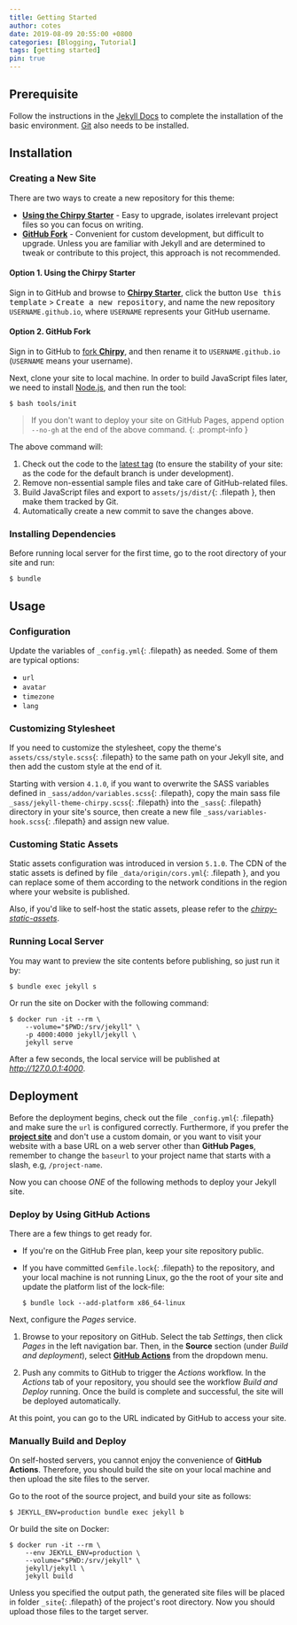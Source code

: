 ```yaml
---
title: Getting Started
author: cotes
date: 2019-08-09 20:55:00 +0800
categories: [Blogging, Tutorial]
tags: [getting started]
pin: true
---
```


## Prerequisite

Follow the instructions in the [Jekyll Docs](https://jekyllrb.com/docs/installation/) to complete the installation of the basic environment. [Git](https://git-scm.com/) also needs to be installed.

## Installation

### Creating a New Site

There are two ways to create a new repository for this theme:

- [**Using the Chirpy Starter**](#option-1-using-the-chirpy-starter) - Easy to upgrade, isolates irrelevant project files so you can focus on writing.
- [**GitHub Fork**](#option-2-github-fork) - Convenient for custom development, but difficult to upgrade. Unless you are familiar with Jekyll and are determined to tweak or contribute to this project, this approach is not recommended.

#### Option 1. Using the Chirpy Starter

Sign in to GitHub and browse to [**Chirpy Starter**][starter], click the button <kbd>Use this template</kbd> > <kbd>Create a new repository</kbd>, and name the new repository `USERNAME.github.io`, where `USERNAME` represents your GitHub username.

#### Option 2. GitHub Fork

Sign in to GitHub to [fork **Chirpy**](https://github.com/cotes2020/jekyll-theme-chirpy/fork), and then rename it to `USERNAME.github.io` (`USERNAME` means your username).

Next, clone your site to local machine. In order to build JavaScript files later, we need to install [Node.js][nodejs], and then run the tool:

```console
$ bash tools/init
```

> If you don't want to deploy your site on GitHub Pages, append option `--no-gh` at the end of the above command.
> {: .prompt-info }

The above command will:

1. Check out the code to the [latest tag][latest-tag] (to ensure the stability of your site: as the code for the default branch is under development).
2. Remove non-essential sample files and take care of GitHub-related files.
3. Build JavaScript files and export to `assets/js/dist/`{: .filepath }, then make them tracked by Git.
4. Automatically create a new commit to save the changes above.

### Installing Dependencies

Before running local server for the first time, go to the root directory of your site and run:

```console
$ bundle
```

## Usage

### Configuration

Update the variables of `_config.yml`{: .filepath} as needed. Some of them are typical options:

- `url`
- `avatar`
- `timezone`
- `lang`

### Customizing Stylesheet

If you need to customize the stylesheet, copy the theme's `assets/css/style.scss`{: .filepath} to the same path on your Jekyll site, and then add the custom style at the end of it.

Starting with version `4.1.0`, if you want to overwrite the SASS variables defined in `_sass/addon/variables.scss`{: .filepath}, copy the main sass file `_sass/jekyll-theme-chirpy.scss`{: .filepath} into the `_sass`{: .filepath} directory in your site's source, then create a new file `_sass/variables-hook.scss`{: .filepath} and assign new value.

### Customing Static Assets

Static assets configuration was introduced in version `5.1.0`. The CDN of the static assets is defined by file `_data/origin/cors.yml`{: .filepath }, and you can replace some of them according to the network conditions in the region where your website is published.

Also, if you'd like to self-host the static assets, please refer to the [_chirpy-static-assets_](https://github.com/cotes2020/chirpy-static-assets#readme).

### Running Local Server

You may want to preview the site contents before publishing, so just run it by:

```console
$ bundle exec jekyll s
```

Or run the site on Docker with the following command:

```console
$ docker run -it --rm \
    --volume="$PWD:/srv/jekyll" \
    -p 4000:4000 jekyll/jekyll \
    jekyll serve
```

After a few seconds, the local service will be published at _<http://127.0.0.1:4000>_.

## Deployment

Before the deployment begins, check out the file `_config.yml`{: .filepath} and make sure the `url` is configured correctly. Furthermore, if you prefer the [**project site**](https://help.github.com/en/github/working-with-github-pages/about-github-pages#types-of-github-pages-sites) and don't use a custom domain, or you want to visit your website with a base URL on a web server other than **GitHub Pages**, remember to change the `baseurl` to your project name that starts with a slash, e.g, `/project-name`.

Now you can choose _ONE_ of the following methods to deploy your Jekyll site.

### Deploy by Using GitHub Actions

There are a few things to get ready for.

- If you're on the GitHub Free plan, keep your site repository public.
- If you have committed `Gemfile.lock`{: .filepath} to the repository, and your local machine is not running Linux, go the the root of your site and update the platform list of the lock-file:

  ```console
  $ bundle lock --add-platform x86_64-linux
  ```

Next, configure the _Pages_ service.

1. Browse to your repository on GitHub. Select the tab _Settings_, then click _Pages_ in the left navigation bar. Then, in the **Source** section (under _Build and deployment_), select [**GitHub Actions**][pages-workflow-src] from the dropdown menu.

2. Push any commits to GitHub to trigger the _Actions_ workflow. In the _Actions_ tab of your repository, you should see the workflow _Build and Deploy_ running. Once the build is complete and successful, the site will be deployed automatically.

At this point, you can go to the URL indicated by GitHub to access your site.

### Manually Build and Deploy

On self-hosted servers, you cannot enjoy the convenience of **GitHub Actions**. Therefore, you should build the site on your local machine and then upload the site files to the server.

Go to the root of the source project, and build your site as follows:

```console
$ JEKYLL_ENV=production bundle exec jekyll b
```

Or build the site on Docker:

```console
$ docker run -it --rm \
    --env JEKYLL_ENV=production \
    --volume="$PWD:/srv/jekyll" \
    jekyll/jekyll \
    jekyll build
```

Unless you specified the output path, the generated site files will be placed in folder `_site`{: .filepath} of the project's root directory. Now you should upload those files to the target server.

[nodejs]: https://nodejs.org/
[starter]: https://github.com/cotes2020/chirpy-starter
[pages-workflow-src]: https://docs.github.com/en/pages/getting-started-with-github-pages/configuring-a-publishing-source-for-your-github-pages-site#publishing-with-a-custom-github-actions-workflow
[latest-tag]: https://github.com/cotes2020/jekyll-theme-chirpy/tags
